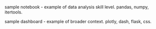 sample notebook - example of data analysis skill level. pandas, numpy, itertools.

sample dashboard - example of broader context. plotly, dash, flask, css.

